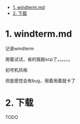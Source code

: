 <!-- TOC -->

- [1. windterm.md](#1-windtermmd)
- [2. 下载](#2-下载)

<!-- /TOC -->

# 1. windterm.md

记录windterm

用着试试，省的我敲scp了。。。。。。

初号机风格

但是感觉会有bug，用着用着就卡了

# 2. 下载

TODO

